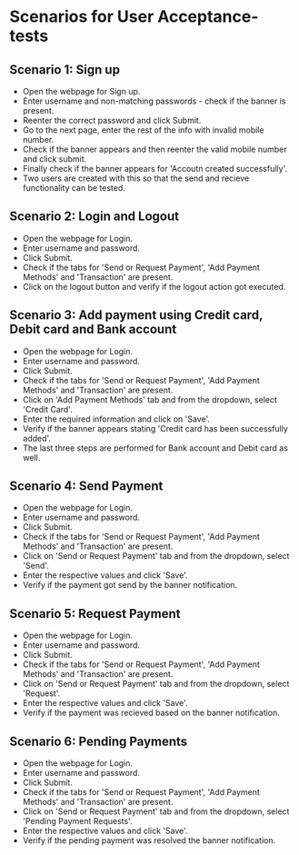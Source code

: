 # Scenarios for User Acceptance-tests

## Scenario 1: Sign up 
- Open the webpage for Sign up.
- Enter username and non-matching passwords - check if the banner is present. 
- Reenter the correct password and click Submit.
- Go to the next page, enter the rest of the info with invalid mobile number.
- Check if the banner appears and then reenter the valid mobile number and click submit.
- Finally check if the banner appears for 'Accoutn created successfully'.
- Two users are created with this so that the send and recieve functionality can be tested.

## Scenario 2: Login and Logout
- Open the webpage for Login.
- Enter username and password.
- Click Submit.
- Check if the tabs for 'Send or Request Payment', 'Add Payment Methods' and 'Transaction' are present.
- Click on the logout button and verify if the logout action got executed.

## Scenario 3: Add payment using Credit card, Debit card and Bank account
- Open the webpage for Login.
- Enter username and password.
- Click Submit.
- Check if the tabs for 'Send or Request Payment', 'Add Payment Methods' and 'Transaction' are present.
- Click on 'Add Payment Methods' tab and from the dropdown, select 'Credit Card'.
- Enter the required information and click on 'Save'.
- Verify if the banner appears stating 'Credit card has been successfully added'.
- The last three steps are performed for Bank account and Debit card as well.

## Scenario 4: Send Payment
- Open the webpage for Login.
- Enter username and password.
- Click Submit.
- Check if the tabs for 'Send or Request Payment', 'Add Payment Methods' and 'Transaction' are present.
- Click on 'Send or Request Payment' tab and from the dropdown, select 'Send'.
- Enter the respective values and click 'Save'.
- Verify if the payment got send by the banner notification.

## Scenario 5: Request Payment
- Open the webpage for Login.
- Enter username and password.
- Click Submit.
- Check if the tabs for 'Send or Request Payment', 'Add Payment Methods' and 'Transaction' are present.
- Click on 'Send or Request Payment' tab and from the dropdown, select 'Request'.
- Enter the respective values and click 'Save'.
- Verify if the payment was recieved based on the banner notification.

## Scenario 6: Pending Payments
- Open the webpage for Login.
- Enter username and password.
- Click Submit.
- Check if the tabs for 'Send or Request Payment', 'Add Payment Methods' and 'Transaction' are present.
- Click on 'Send or Request Payment' tab and from the dropdown, select 'Pending Payment Requests'.
- Enter the respective values and click 'Save'.
- Verify if the pending payment was resolved the banner notification.